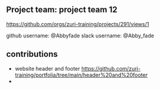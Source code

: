 ## Project team: project team 12 
https://github.com/orgs/zuri-training/projects/291/views/1

github username: @Abbyfade
slack username: @Abby_fade

## contributions
* website header and footer
https://github.com/zuri-training/portfolia/tree/main/header%20and%20footer
* 
